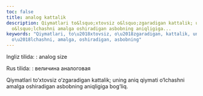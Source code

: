 ```yaml
---
toc: false
title: analog kattalik
description: Qiymatlari to&lsquo;xtovsiz o&lsquo;zgaradigan kattalik; uning aniq qiymati
  o&lsquo;lchashni amalga oshiradigan asbobning aniqligiga...
keywords: "Qiymatlari, to\u2018xtovsiz, o\u2018zgaradigan, kattalik, uning, qiymati,
  o\u2018lchashni, amalga, oshiradigan, asbobning"
---
```


Ingliz tilida:
:   analog size

Rus tilida:
:   величина аналоговая

Qiymatlari to‘xtovsiz o‘zgaradigan kattalik; uning aniq qiymati o‘lchashni amalga oshiradigan asbobning aniqligiga bog‘liq.